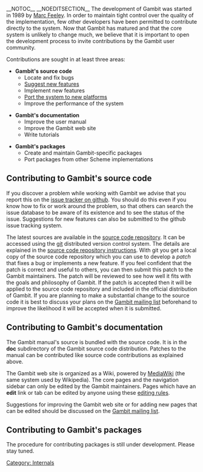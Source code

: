 \_\_NOTOC\_\_ \_\_NOEDITSECTION\_\_ The development of Gambit was
started in 1989 by [Marc Feeley](http://www.iro.umontreal.ca/~feeley/).
In order to maintain tight control over the quality of the
implementation, few other developers have been permitted to contribute
directly to the system. Now that Gambit has matured and that the core
system is unlikely to change much, we believe that it is important to
open the development process to invite contributions by the Gambit user
community.

Contributions are sought in at least three areas:

  - **Gambit's source code**
      - Locate and fix bugs
      - [ Suggest new features ](Wish_list "wikilink")
      - Implement new features
      - [ Port the system to new platforms ](Installer "wikilink")
      - Improve the performance of the system

<!-- end list -->

  - **Gambit's documentation**
      - Improve the user manual
      - Improve the Gambit web site
      - Write tutorials

<!-- end list -->

  - **Gambit's packages**
      - Create and maintain Gambit-specific packages
      - Port packages from other Scheme implementations

## Contributing to Gambit's source code

If you discover a problem while working with Gambit we advise that you
report this on the [issue tracker on
github](https://github.com/gambit/gambit/issues). You should do this
even if you know how to fix or work around the problem, so that others
can search the issue database to be aware of its existence and to see
the status of the issue. Suggestions for new features can also be
submitted to the github issue tracking system.

The latest sources are available in the [ source code
repository](Source_code_repository "wikilink"). It can be accessed using
the [git](http://git.or.cz/) distributed version control system. The
details are explained in the [ source code repository
instructions](Contributing_Patches_to_Gambit_Source_Code "wikilink").
With git you get a local copy of the source code repository which you
can use to develop a *patch* that fixes a bug or implements a new
feature. If you feel confident that the patch is correct and useful to
others, you can then submit this patch to the Gambit maintainers. The
patch will be reviewed to see how well it fits with the goals and
philosophy of Gambit. If the patch is accepted then it will be applied
to the source code repository and included in the official distribution
of Gambit. If you are planning to make a substantial change to the
source code it is best to discuss your plans on the [Gambit mailing
list](https://mailman.iro.umontreal.ca/cgi-bin/mailman/listinfo/gambit-list)
beforehand to improve the likelihood it will be accepted when it is
submitted.

## Contributing to Gambit's documentation

The Gambit manual's source is bundled with the source code. It is in the
**doc** subdirectory of the Gambit source code distribution. Patches to
the manual can be contributed like source code contributions as
explained above.

The Gambit web site is organized as a Wiki, powered by
[MediaWiki](http://www.mediawiki.org/) (the same system used by
Wikipedia). The core pages and the navigation sidebar can only be edited
by the Gambit maintainers. Pages which have an **edit** link or tab can
be edited by anyone using these [editing
rules](http://meta.wikimedia.org/wiki/MediaWiki_User%27s_Guide:_Editing_overview).

Suggestions for improving the Gambit web site or for adding new pages
that can be edited should be discussed on the [Gambit mailing
list](https://mailman.iro.umontreal.ca/cgi-bin/mailman/listinfo/gambit-list).

## Contributing to Gambit's packages

The procedure for contributing packages is still under development.
Please stay tuned.

[Category: Internals](Category:_Internals "wikilink")
